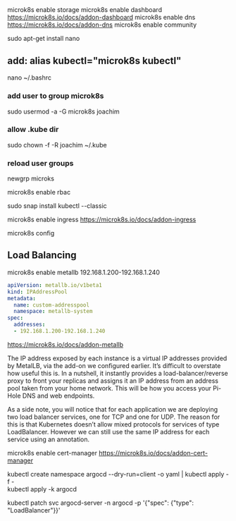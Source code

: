 ## 
microk8s enable storage
microk8s enable dashboard
https://microk8s.io/docs/addon-dashboard
microk8s enable dns
https://microk8s.io/docs/addon-dns
microk8s enable community

sudo apt-get install nano

## add: alias kubectl="microk8s kubectl"
nano ~/.bashrc

### add user to group microk8s
sudo usermod -a -G microk8s joachim
### allow .kube dir
sudo chown -f -R joachim ~/.kube

### reload user groups
newgrp microks

microk8s enable rbac

sudo snap install kubectl --classic

microk8s enable ingress
https://microk8s.io/docs/addon-ingress

microk8s config

## Load Balancing

microk8s enable metallb
192.168.1.200-192.168.1.240
````yaml
apiVersion: metallb.io/v1beta1
kind: IPAddressPool
metadata:
  name: custom-addresspool
  namespace: metallb-system
spec: 
  addresses:
  - 192.168.1.200-192.168.1.240
````

https://microk8s.io/docs/addon-metallb

The IP address exposed by each instance is a virtual IP addresses provided by MetalLB, via the add-on we configured earlier. It’s difficult to overstate how useful this is. In a nutshell, it instantly provides a load-balancer/reverse proxy to front your replicas and assigns it an IP address from an address pool taken from your home network. This will be how you access your Pi-Hole DNS and web endpoints.

As a side note, you will notice that for each application we are deploying two load balancer services, one for TCP and one for UDP. The reason for this is that Kubernetes doesn’t allow mixed protocols for services of type LoadBalancer. However we can still use the same IP address for each service using an annotation.


microk8s enable cert-manager
https://microk8s.io/docs/addon-cert-manager

kubectl create namespace argocd --dry-run=client -o yaml | kubectl apply -f -    
kubectl apply -k argocd

kubectl patch svc argocd-server -n argocd -p '{"spec": {"type": "LoadBalancer"}}'




